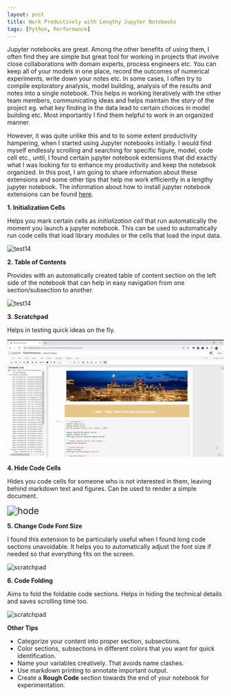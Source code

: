 ```yaml
---
layout: post
title: Work Productively with Lengthy Jupyter Notebooks
tags: [Python, Performance]
---
```

Jupyter notebooks are great. Among the other benefits of using them, I often find they are simple but great tool for working in projects that involve close collaborations with domain experts, process engineers etc. You can keep all of your models in one place, record the outcomes of numerical experiments, write down your notes etc. In some cases, I often try to compile exploratory analysis, model building, analysis of the results and notes into a single notebook. This helps in working iteratively with the other team members, communicating ideas and helps maintain the *story* of the project eg. what key finding in the data lead to certain choices in model building etc. Most importantly I find them helpful to work in an organized manner.    

However, it was quite unlike this and to to some extent productivity hampering, when I started using Jupyter notebooks initially. I would find myself endlessly scrolling and searching for specific figure, model, code cell etc., until, I found certain jupyter notebook extensions that did exactly what I was looking for to enhance my productivity and keep the notebook organized. In this post, I am going to share information about these extensions and some other tips that help me work efficiently in a lengthy jupyter notebook.  The information about how to install jupyter notebook extensions can be found [here](https://jupyter-contrib-nbextensions.readthedocs.io/en/latest/install.html). 



**1. Initialization Cells**

Helps you mark certain cells as *initialization cell* that run automatically the moment you launch a jupyter notebook. This can be used to automatically run code cells that load library modules or the cells that load the input data.

![test14](../Images/init_cells.gif)

   

 

**2. Table of Contents**

Provides with an automatically created table of content section on the left side of the notebook that can help in easy navigation from one section/subsection to another.  

![test14](../Images/test11.gif)





**3. Scratchpad**

Helps in testing quick ideas on the fly. 

<img src="../Images/scratchpad.gif" alt="scratchpad" style="zoom:150%;" />





**4. Hide Code Cells**

Hides you code cells for someone who is not interested in them, leaving behind markdown text and figures. Can be used to render a simple document. 

<img src="C:\Users\Nitin.N.Singh\Desktop\BLOG\yourboygorja11.github.io\Images\hode.gif" alt="hode" style="zoom:150%;" />





**5. Change Code Font Size**

I found this extension to be particularly useful when I found long code sections unavoidable. It helps you to automatically adjust the font size if needed so that everything fits on the screen.

![scratchpad](../Images/codeFontSize.gif)





**6. Code Folding**

Aims to fold the foldable code sections. Helps in hiding the technical details and saves scrolling time too. 

![scratchpad](../Images/codeFold.gif)



**Other Tips**

- Categorize your content into proper section, subsections. 
- Color sections, subsections in different colors that you want for quick identification.
- Name your variables creatively. That avoids name clashes. 
- Use markdown printing to annotate important output.
- Create a **Rough Code** section towards the end of your notebook for experimentation. 